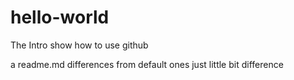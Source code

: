 # hello-world
The Intro show how to use github

a readme.md differences from default ones
just little bit difference

